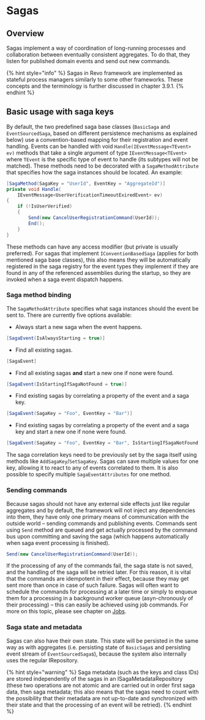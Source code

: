 # Sagas

## Overview

Sagas implement a way of coordination of long-running processes and collaboration between eventually consistent aggregates. To do that, they listen for published domain events and send out new commands.

{% hint style="info" %}
Sagas in Revo framework are implemented as stateful process managers similarly to some other frameworks. These concepts and the terminology is further discussed in chapter 3.9.1.
{% endhint %}

## Basic usage with saga keys

By default, the two predefined saga base classes \(`BasicSaga` and `EventSourcedSaga`, based on different persistence mechanisms as explained below\) use a convention-based mapping for their registration and event handling. Events can be handled with  void `Handle(IEventMessage<TEvent> ev)` methods that take a single argument of type `IEventMessage<TEvent>` where `TEvent` is the specific type of event to handle \(its subtypes will not be matched\). These methods need to be decorated with a `SagaMethodAttribute` that specifies how the saga instances should be located. An example:

```csharp
[SagaMethod(SagaKey = "UserId", EventKey = "AggregateId")]
private void Handle(
    IEventMessage<UserVerificationTimeoutExiredEvent> ev)
{
    if (!IsUserVerified)
    {
        Send(new CancelUserRegistrationCommand(UserId));
        End();
    }
}
```

These methods can have any access modifier \(but private is usually preferred\). For sagas that implement `IConventionBasedSaga` \(applies for both mentioned saga base classes\), this also means they will be automatically registered in the saga registry for the event types they implement if they are found in any of the referenced assemblies during the startup, so they are invoked when a saga event dispatch happens.

### Saga method binding

The `SagaMethodAttribute` specifies what saga instances should the event be sent to. There are currently five options available:

* Always start a new saga when the event happens.

```csharp
[SagaEvent(IsAlwaysStarting = true)]
```

* Find all existing sagas.

```csharp
[SagaEvent]
```

* Find all existing sagas **and** start a new one if none were found.

```csharp
[SagaEvent(IsStartingIfSagaNotFound = true)]
```

* Find existing sagas by correlating a property of the event and a saga key.

```csharp
[SagaEvent(SagaKey = "Foo", EventKey = "Bar")]
```

* Find existing sagas by correlating a property of the event and a saga key and start a new one if none were found.

```csharp
[SagaEvent(SagaKey = "Foo", EventKey = "Bar", IsStartingIfSagaNotFound = true)]
```

The saga correlation keys need to be previously set by the saga itself using methods like `AddSagaKey`/`SetSagaKey`. Sagas can save multiple values for one key, allowing it to react to any of events correlated to them. It is also possible to specify multiple `SagaEventAttributes` for one method.

### Sending commands

Because sagas should not have any external side effects just like regular aggregates and by default, the framework will not inject any dependencies into them, they have only one primary means of communication with the outside world – sending commands and publishing events. Commands sent using `Send` method are queued and get actually processed by the command bus upon committing and saving the saga \(which happens automatically when saga event processing is finished\).

```csharp
Send(new CancelUserRegistrationCommand(UserId));
```

 If the processing of any of the commands fail, the saga state is not saved, and the handling of the saga will be retried later. For this reason, it is vital that the commands are idempotent in their effect, because they may get sent more than once in case of such failure. Sagas will often want to schedule the commands for processing at a later time or simply to enqueue them for a processing in a background worker queue \(asyn-chronously of their processing\) – this can easily be achieved using job commands. For more on this topic, please see chapter on [Jobs](jobs.md).

### Saga state and metadata

Sagas can also have their own state. This state will be persisted in the same way as with aggregates \(i.e. persisting state of `BasicSaga`s and persisting event stream of `EventSourcedSaga`s\), because the system also internally uses the regular IRepository.

{% hint style="warning" %}
Saga metadata \(such as the keys and class IDs\) are stored independently of the sagas in an ISagaMetadataRepository \(these two operations are not atomic and are carried out in order first saga data, then saga metadata; this also means that the sagas need to count with the possibility that their metadata are not up-to-date and synchronized with their state and that the processing of an event will be retried\).
{% endhint %}

